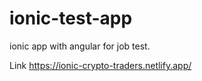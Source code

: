 # ionic-test-app
ionic app with angular for job test.

Link https://ionic-crypto-traders.netlify.app/
